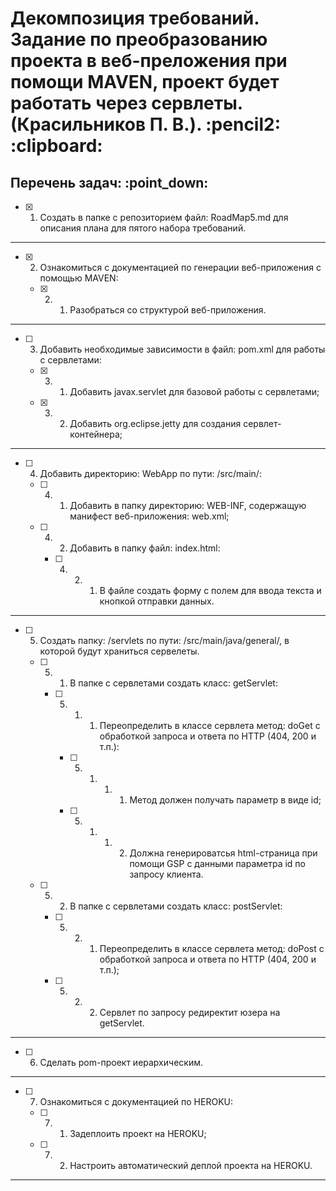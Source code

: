 <h1>Декомпозиция требований. Задание по преобразованию проекта в веб-преложения при помощи MAVEN, проект будет работать через сервлеты. (Красильников П. В.). :pencil2: :clipboard:</h1>
<h2>Перечень задач: :point_down:</h2>

  - [x] 1. Создать в папке с репозиторием файл: RoadMap5.md для описания плана для пятого набора требований.

<hr>

  - [x] 2. Ознакомиться с документацией по генерации веб-приложения с помощью MAVEN:
  
    - [x] 2. 1. Разобраться со структурой веб-приложения.

<hr>

  - [ ] 3. Добавить необходимые зависимости в файл: pom.xml для работы с сервлетами:

    - [x] 3. 1. Добавить javax.servlet для базовой работы с сервлетами;

    - [x] 3. 2. Добавить org.eclipse.jetty для создания сервлет-контейнера;

<hr>

  - [ ] 4. Добавить директорию: WebApp по пути: /src/main/:
    
    - [ ] 4. 1. Добавить в папку директорию: WEB-INF, содержащую манифест веб-приложения: web.xml;
    
    - [ ] 4. 2. Добавить в папку файл: index.html:
    
      - [ ] 4. 2. 1. В файле создать форму с полем для ввода текста и кнопкой отправки данных.

<hr>

  - [ ] 5. Создать папку: /servlets по пути: /src/main/java/general/, в которой будут храниться сервелеты.

      - [ ] 5. 1. В папке с сервлетами создать класс: getServlet:
      
        - [ ] 5. 1. 1. Переопределить в классе сервлета метод: doGet с обработкой запроса и ответа по HTTP (404, 200 и т.п.):
        
          - [ ] 5. 1. 1. 1. Метод  должен получать параметр в виде id;
          
          - [ ] 5. 1. 1. 2. Должна генерироватсья html-страница при помощи GSP с данными параметра id по запросу клиента.

      - [ ] 5. 2. В папке с сервлетами создать класс: postServlet:
      
        - [ ] 5. 2. 1. Переопределить в классе сервлета метод: doPost с обработкой запроса и ответа по HTTP (404, 200  и т.п.);
        
        - [ ] 5. 2. 2. Сервлет по запросу редиректит юзера на getServlet.
      
<hr>

  - [ ] 6. Сделать pom-проект иерархическим.

<hr>

  - [ ] 7. Ознакомиться с документацией по HEROKU:
  
    - [ ] 7. 1. Задеплоить проект на HEROKU;
   
    - [ ] 7. 2. Настроить автоматический деплой проекта на HEROKU.

<hr>

